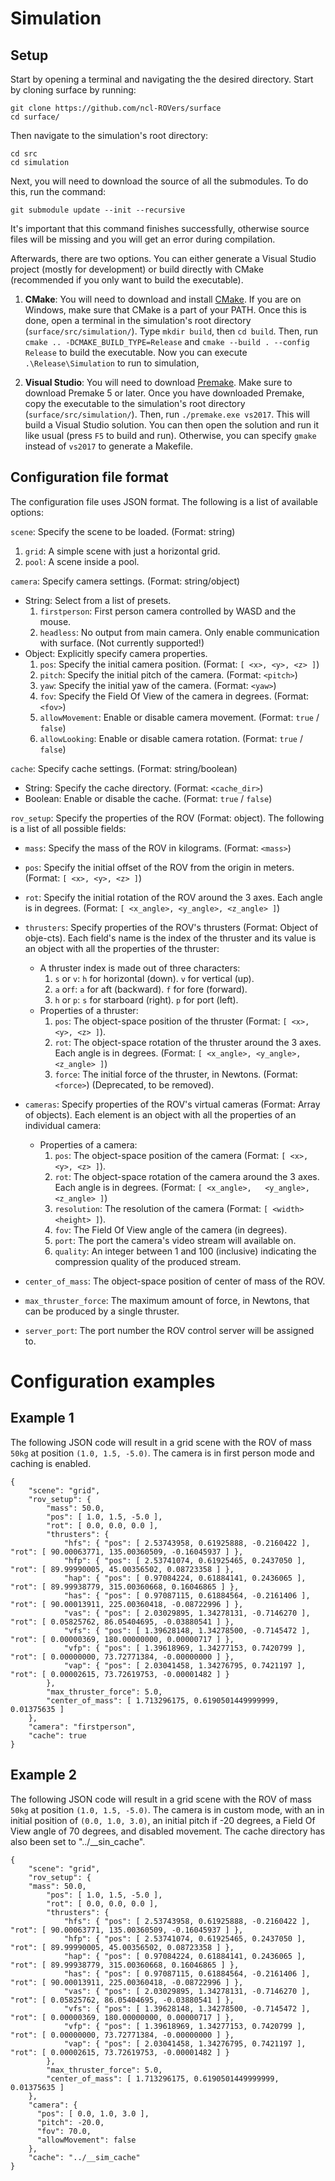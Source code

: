 # Simulation

## Setup
Start by opening a terminal and navigating the the desired directory. Start by cloning surface by running:
```
git clone https://github.com/ncl-ROVers/surface
cd surface/
```

Then navigate to the simulation's root directory:
```
cd src
cd simulation
```

Next, you will need to download the source of all the submodules. To do this, run the command:
```
git submodule update --init --recursive
```
It's important that this command finishes successfully, otherwise source files will be missing and you will get an error during compilation.

Afterwards, there are two options. You can either generate a Visual Studio project (mostly for development) or build directly with CMake (recommended if you only want to build the executable).

1. **CMake**: You will need to download and install [CMake](https://cmake.org/). If you are on Windows, make sure that CMake is a part of your PATH. Once this is done, open a terminal in the simulation's root directory (`surface/src/simulation/`). Type `mkdir build`, then `cd build`. Then, run `cmake .. -DCMAKE_BUILD_TYPE=Release` and `cmake --build . --config Release` to build the executable. Now you can execute `.\Release\Simulation` to run to simulation,

2. **Visual Studio**: You will need to download [Premake](https://premake.github.io/). Make sure to download Premake 5 or later. Once you have downloaded Premake, copy the executable to the simulation's root directory (`surface/src/simulation/`). Then, run `./premake.exe vs2017`. This will build a Visual Studio solution. You can then open the solution and run it like usual (press `F5` to build and run). Otherwise, you can specify `gmake` instead of `vs2017` to generate a Makefile.

## Configuration file format
The configuration file uses JSON format. The following is a list of available options:

`scene`: Specify the scene to be loaded. (Format: string)
1. `grid`: A simple scene with just a horizontal grid.
2. `pool`: A scene inside a pool.

`camera`: Specify camera settings. (Format: string/object)
* String: Select from a list of presets.
	1. `firstperson`: First person camera controlled by WASD and the mouse.
	2. `headless`: No output from main camera. Only enable communication with surface. (Not currently supported!)
* Object: Explicitly specify camera properties.
	1. `pos`: Specify the initial camera position. (Format: `[ <x>, <y>, <z> ]`)
	2. `pitch`: Specify the initial pitch of the camera. (Format: `<pitch>`)
	3. `yaw`: Specify the initial yaw of the camera. (Format: `<yaw>`)
	4. `fov`: Specify the Field Of View of the camera in degrees. (Format: `<fov>`)
	5. `allowMovement`: Enable or disable camera movement. (Format: `true` / `false`)
	6. `allowLooking`: Enable or disable camera rotation. (Format: `true` / `false`)

`cache`: Specify cache settings. (Format: string/boolean)
* String: Specify the cache directory. (Format: `<cache_dir>`)
* Boolean: Enable or disable the cache. (Format: `true` / `false`)

`rov_setup`: Specify the properties of the ROV (Format: object). The following is a list of all possible fields:

* `mass`: Specify the mass of the ROV in kilograms. (Format: `<mass>`)

* `pos`: Specify the initial offset of the ROV from the origin in meters. (Format: `[ <x>, <y>, <z> ]`)

* `rot`: Specify the initial rotation of the ROV around the 3 axes. Each angle is in degrees. (Format: `[ <x_angle>, <y_angle>, <z_angle> ]`)

* `thrusters`: Specify properties of the ROV's thrusters (Format: Object of obje-cts). Each field's name is the index of the thruster and its value is an object with all the properties of the thruster:

	* A thruster index is made out of three characters:
		1. `s` or `v`: `h` for horizontal (down). `v` for vertical (up).
		2. `a` or`f`: `a` for aft (backward). `f` for fore (forward).
		3. `h` or `p`: `s` for starboard (right). `p` for port (left).
	* Properties of a thruster:
		1. `pos`: The object-space position of the thruster (Format: `[ <x>, <y>, <z> ]`).
		2. `rot`: The object-space rotation of the thruster around the 3 axes. Each angle is in degrees. (Format: `[ <x_angle>, <y_angle>, <z_angle> ]`)
		3. `force`: The initial force of the thruster, in Newtons. (Format: `<force>`) (Deprecated, to be removed).

* `cameras`: Specify properties of the ROV's virtual cameras (Format: Array of objects). Each element is an object with all the properties of an individual camera:

	* Properties of a camera:
		1. `pos`: The object-space position of the camera (Format: `[ <x>, <y>, <z> ]`).
		2. `rot`: The object-space rotation of the camera around the 3 axes. Each angle is in degrees. (Format: `[ <x_angle>, 	<y_angle>, <z_angle> ]`)
		3. `resolution`: The resolution of the camera (Format: `[ <width> <height> ]`).
        4. `fov`: The Field Of View angle of the camera (in degrees).
		5. `port`: The port the camera's video stream will available on.
		6. `quality`: An integer between 1 and 100 (inclusive) indicating the compression quality of the produced stream.
	
* `center_of_mass`: The object-space position of center of mass of the ROV.

* `max_thruster_force`: The maximum amount of force, in Newtons, that can be produced by a single thruster.

* `server_port`: The port number the ROV control server will be assigned to.

# Configuration examples

## Example 1

The following JSON code will result in a grid scene with the ROV of mass `50kg` at position `(1.0, 1.5, -5.0)`. The camera is in first person mode and caching is enabled.

    {
        "scene": "grid",
        "rov_setup": {
            "mass": 50.0,
            "pos": [ 1.0, 1.5, -5.0 ],
            "rot": [ 0.0, 0.0, 0.0 ],
            "thrusters": {
                "hfs": { "pos": [ 2.53743958, 0.61925888, -0.2160422 ], "rot": [ 90.00063771, 135.00360509, -0.16045937 ] },
                "hfp": { "pos": [ 2.53741074, 0.61925465, 0.2437050 ], "rot": [ 89.99990005, 45.00356502, 0.08723358 ] },
                "hap": { "pos": [ 0.97084224, 0.61884141, 0.2436065 ], "rot": [ 89.99938779, 315.00360668, 0.16046865 ] },
                "has": { "pos": [ 0.97087115, 0.61884564, -0.2161406 ], "rot": [ 90.00013911, 225.00360418, -0.08722996 ] },
                "vas": { "pos": [ 2.03029895, 1.34278131, -0.7146270 ], "rot": [ 0.05825762, 86.05404695, -0.03880541 ] },
                "vfs": { "pos": [ 1.39628148, 1.34278500, -0.7145472 ], "rot": [ 0.00000369, 180.00000000, 0.00000717 ] },
                "vfp": { "pos": [ 1.39618969, 1.34277153, 0.7420799 ], "rot": [ 0.00000000, 73.72771384, -0.00000000 ] },
                "vap": { "pos": [ 2.03041458, 1.34276795, 0.7421197 ], "rot": [ 0.00002615, 73.72619753, -0.00001482 ] }
            },
            "max_thruster_force": 5.0,
            "center_of_mass": [ 1.713296175, 0.6190501449999999, 0.01375635 ]
        },
        "camera": "firstperson",
        "cache": true
    }

## Example 2

The following JSON code will result in a grid scene with the ROV of mass `50kg` at position `(1.0, 1.5, -5.0)`. The camera is in custom mode, with an in initial position of `(0.0, 1.0, 3.0)`, an initial pitch if -20 degrees, a Field Of View angle of 70 degrees, and disabled movement. The cache directory has also been set to "../__sin_cache".

    {
        "scene": "grid",
        "rov_setup": {
        "mass": 50.0,
            "pos": [ 1.0, 1.5, -5.0 ],
            "rot": [ 0.0, 0.0, 0.0 ],
            "thrusters": {
                "hfs": { "pos": [ 2.53743958, 0.61925888, -0.2160422 ], "rot": [ 90.00063771, 135.00360509, -0.16045937 ] },
                "hfp": { "pos": [ 2.53741074, 0.61925465, 0.2437050 ], "rot": [ 89.99990005, 45.00356502, 0.08723358 ] },
                "hap": { "pos": [ 0.97084224, 0.61884141, 0.2436065 ], "rot": [ 89.99938779, 315.00360668, 0.16046865 ] },
                "has": { "pos": [ 0.97087115, 0.61884564, -0.2161406 ], "rot": [ 90.00013911, 225.00360418, -0.08722996 ] },
                "vas": { "pos": [ 2.03029895, 1.34278131, -0.7146270 ], "rot": [ 0.05825762, 86.05404695, -0.03880541 ] },
                "vfs": { "pos": [ 1.39628148, 1.34278500, -0.7145472 ], "rot": [ 0.00000369, 180.00000000, 0.00000717 ] },
                "vfp": { "pos": [ 1.39618969, 1.34277153, 0.7420799 ], "rot": [ 0.00000000, 73.72771384, -0.00000000 ] },
                "vap": { "pos": [ 2.03041458, 1.34276795, 0.7421197 ], "rot": [ 0.00002615, 73.72619753, -0.00001482 ] }
            },
            "max_thruster_force": 5.0,
            "center_of_mass": [ 1.713296175, 0.6190501449999999, 0.01375635 ]
        },
        "camera": {
          "pos": [ 0.0, 1.0, 3.0 ],
          "pitch": -20.0,
          "fov": 70.0,
          "allowMovement": false
        },
        "cache": "../__sim_cache"
    }
